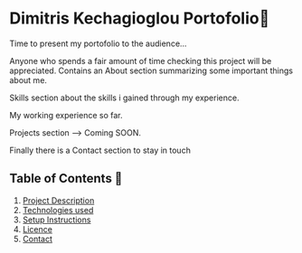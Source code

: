 # Dimitris Kechagioglou Portofolio💼
Time to present my portofolio to the audience... 

Anyone who spends a fair amount of time checking this project will be appreciated.
Contains an About section summarizing some important things about me. 

Skills section about the skills i gained through my experience. 

My working experience so far. 

Projects section --> Coming SOON.

Finally there is a Contact section to stay in touch

## Table of Contents 🚀
1. [Project Description](#project-description)
2. [Technologies used](#technologies-used)
3. [Setup Instructions](#setup-instructions)
4. [Licence](#licence)
5. [Contact](#contact)


